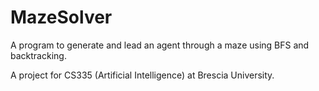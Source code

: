 # MazeSolver
A program to generate and lead an agent through a maze using BFS and backtracking.

A project for CS335 (Artificial Intelligence) at Brescia University.
